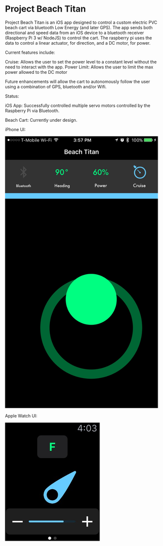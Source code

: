 # Project Beach Titan

Project Beach Titan is an iOS app designed to control a custom electric PVC beach cart via bluetooth Low Energy (and later GPS). The app sends both directional and speed data from an iOS device to a bluetooth receiver (Raspberry Pi 3 w/ NodeJS) to control the cart. The raspberry pi uses the data to control a linear actuator, for direction, and a DC motor, for power.
  
Current features include:

  Cruise: Allows the user to set the power level to a constant level without the need to interact with the app.
  Power Limit: Allows the user to limit the max power allowed to the DC motor

Future enhancements will allow the cart to autonomously follow the user using a combination of GPS, bluetooth and/or Wifi.

Status:

iOS App: Successfully controlled multiple servo motors controlled by the Raspberry Pi via Bluetooth.

Beach Cart: Currently under design.

iPhone UI:

![Alt text](/beachTitanScreenshot.PNG?raw=true "Apple Watch")

Apple Watch UI:

![Alt text](/beachTitanAppleWatchScreenshot.PNG?raw=true "Apple Watch")


